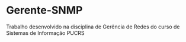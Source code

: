 # Gerente-SNMP
Trabalho desenvolvido na disciplina de Gerência de Redes do curso de Sistemas de Informação PUCRS
